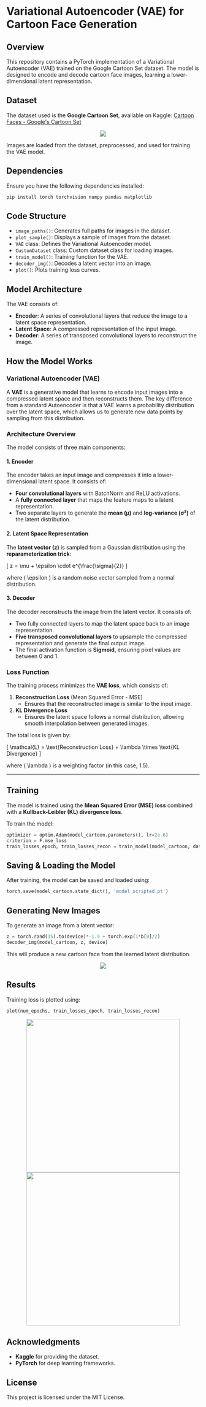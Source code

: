 # Variational Autoencoder (VAE) for Cartoon Face Generation

## Overview
This repository contains a PyTorch implementation of a Variational Autoencoder (VAE) trained on the Google Cartoon Set dataset. The model is designed to encode and decode cartoon face images, learning a lower-dimensional latent representation.

## Dataset
The dataset used is the **Google Cartoon Set**, available on Kaggle:
[Cartoon Faces - Google's Cartoon Set](https://www.kaggle.com/datasets)
<p align="center">
  <img src="Images/4.png" />
</p>
Images are loaded from the dataset, preprocessed, and used for training the VAE model.

## Dependencies
Ensure you have the following dependencies installed:
```bash
pip install torch torchvision numpy pandas matplotlib
```

## Code Structure
- `image_paths()`: Generates full paths for images in the dataset.
- `plot_sample()`: Displays a sample of images from the dataset.
- `VAE` class: Defines the Variational Autoencoder model.
- `CustomDataset` class: Custom dataset class for loading images.
- `train_model()`: Training function for the VAE.
- `decoder_img()`: Decodes a latent vector into an image.
- `plot()`: Plots training loss curves.

## Model Architecture
The VAE consists of:
- **Encoder**: A series of convolutional layers that reduce the image to a latent space representation.
- **Latent Space**: A compressed representation of the input image.
- **Decoder**: A series of transposed convolutional layers to reconstruct the image.

## **How the Model Works**  
### **Variational Autoencoder (VAE)**  
A **VAE** is a generative model that learns to encode input images into a compressed latent space and then reconstructs them. The key difference from a standard Autoencoder is that a VAE learns a probability distribution over the latent space, which allows us to generate new data points by sampling from this distribution.

### **Architecture Overview**  
The model consists of three main components:  

#### **1. Encoder**  
The encoder takes an input image and compresses it into a lower-dimensional latent space. It consists of:  
- **Four convolutional layers** with BatchNorm and ReLU activations.  
- A **fully connected layer** that maps the feature maps to a latent representation.  
- Two separate layers to generate the **mean (μ)** and **log-variance (σ²)** of the latent distribution.  

#### **2. Latent Space Representation**  
The **latent vector (z)** is sampled from a Gaussian distribution using the **reparameterization trick**:  

\[
z = \mu + \epsilon \cdot e^{\frac{\sigma}{2}}
\]

where \( \epsilon \) is a random noise vector sampled from a normal distribution.

#### **3. Decoder**  
The decoder reconstructs the image from the latent vector. It consists of:  
- Two fully connected layers to map the latent space back to an image representation.  
- **Five transposed convolutional layers** to upsample the compressed representation and generate the final output image.  
- The final activation function is **Sigmoid**, ensuring pixel values are between 0 and 1.  

### **Loss Function**  
The training process minimizes the **VAE loss**, which consists of:  
1. **Reconstruction Loss** (Mean Squared Error - MSE)  
   - Ensures that the reconstructed image is similar to the input image.  
2. **KL Divergence Loss**  
   - Ensures the latent space follows a normal distribution, allowing smooth interpolation between generated images.  

The total loss is given by:

\[
\mathcal{L} = \text{Reconstruction Loss} + \lambda \times \text{KL Divergence}
\]

where \( \lambda \) is a weighting factor (in this case, 1.5).  

---
## Training
The model is trained using the **Mean Squared Error (MSE) loss** combined with a **Kullback-Leibler (KL) divergence loss**.

To train the model:
```python
optimizer = optim.Adam(model_cartoon.parameters(), lr=2e-6)
criterion = F.mse_loss
train_losses_epoch, train_losses_recon = train_model(model_cartoon, dataloader_cartoon, optimizer, criterion, device, num_epochs=5)
```

## Saving & Loading the Model
After training, the model can be saved and loaded using:
```python
torch.save(model_cartoon.state_dict(), 'model_scripted.pt')
```

## Generating New Images
To generate an image from a latent vector:
```python
z = torch.rand(35).to(device)*-1.9 + torch.exp(1*b[0]/2)
decoder_img(model_cartoon, z, device)
```
This will produce a new cartoon face from the learned latent distribution.
<p align="center">
  <img src="Images/3.png"/>
</p>

## Results
Training loss is plotted using:
```python
plot(num_epochs, train_losses_epoch, train_losses_recon)
```
<p align="center">
  <img src="Images/1.png"  width="400"/>
  <img src="Images/2.png"  width="400"/>
</p>

## Acknowledgments
- **Kaggle** for providing the dataset.
- **PyTorch** for deep learning frameworks.

## License
This project is licensed under the MIT License.


